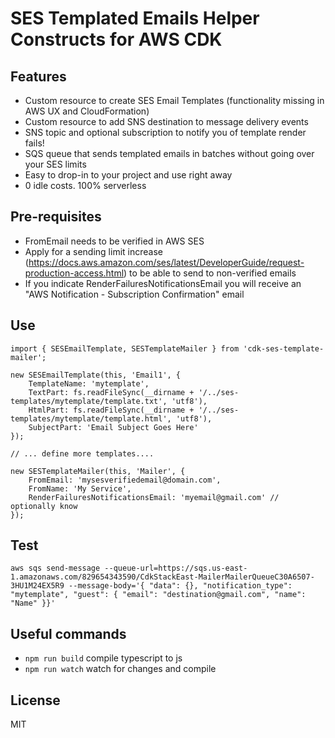 # SES Templated Emails Helper Constructs for AWS CDK

## Features 
- Custom resource to create SES Email Templates (functionality missing in AWS UX and CloudFormation)
- Custom resource to add SNS destination to message delivery events
- SNS topic and optional subscription to notify you of template render fails!
- SQS queue that sends templated emails in batches without going over your SES limits
- Easy to drop-in to your project and use right away
- 0 idle costs. 100% serverless

## Pre-requisites
- FromEmail needs to be verified in AWS SES
- Apply for a sending limit increase (https://docs.aws.amazon.com/ses/latest/DeveloperGuide/request-production-access.html) to be able to send to non-verified emails
- If you indicate RenderFailuresNotificationsEmail you will receive an "AWS Notification - Subscription Confirmation" email

## Use
```
import { SESEmailTemplate, SESTemplateMailer } from 'cdk-ses-template-mailer';

new SESEmailTemplate(this, 'Email1', {
    TemplateName: 'mytemplate',
    TextPart: fs.readFileSync(__dirname + '/../ses-templates/mytemplate/template.txt', 'utf8'),
    HtmlPart: fs.readFileSync(__dirname + '/../ses-templates/mytemplate/template.html', 'utf8'),
    SubjectPart: 'Email Subject Goes Here'
});

// ... define more templates....

new SESTemplateMailer(this, 'Mailer', {
    FromEmail: 'mysesverifiedemail@domain.com',
    FromName: 'My Service',
    RenderFailuresNotificationsEmail: 'myemail@gmail.com' // optionally know 
});

```

## Test

```
aws sqs send-message --queue-url=https://sqs.us-east-1.amazonaws.com/829654343590/CdkStackEast-MailerMailerQueueC30A6507-3HU1M24EX5R9 --message-body='{ "data": {}, "notification_type": "mytemplate", "guest": { "email": "destination@gmail.com", "name": "Name" }}'
```

## Useful commands

 * `npm run build`   compile typescript to js
 * `npm run watch`   watch for changes and compile

## License
MIT

